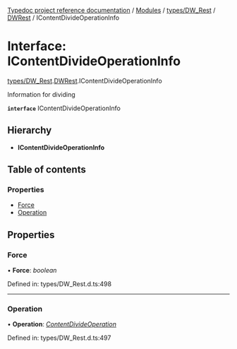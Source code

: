 [Typedoc project reference documentation](../README.md) / [Modules](../modules.md) / [types/DW_Rest](../modules/types_dw_rest.md) / [DWRest](../modules/types_dw_rest.dwrest.md) / IContentDivideOperationInfo

# Interface: IContentDivideOperationInfo

[types/DW_Rest](../modules/types_dw_rest.md).[DWRest](../modules/types_dw_rest.dwrest.md).IContentDivideOperationInfo

Information for dividing

**`interface`** IContentDivideOperationInfo

## Hierarchy

* **IContentDivideOperationInfo**

## Table of contents

### Properties

- [Force](types_dw_rest.dwrest.icontentdivideoperationinfo.md#force)
- [Operation](types_dw_rest.dwrest.icontentdivideoperationinfo.md#operation)

## Properties

### Force

• **Force**: *boolean*

Defined in: types/DW_Rest.d.ts:498

___

### Operation

• **Operation**: [*ContentDivideOperation*](../enums/types_dw_rest.dwrest.contentdivideoperation.md)

Defined in: types/DW_Rest.d.ts:497
